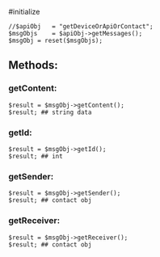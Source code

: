 #initialize

```
//$apiObj	= "getDeviceOrApiOrContact";
$msgObjs	= $apiObj->getMessages();
$msgObj	= reset($msgObjs);
```

## Methods:

### getContent:

```
$result	= $msgObj->getContent();
$result; ## string data
```

### getId:

```
$result	= $msgObj->getId();
$result; ## int
```
### getSender:

```
$result	= $msgObj->getSender();
$result; ## contact obj
```

### getReceiver:

```
$result	= $msgObj->getReceiver();
$result; ## contact obj
```
